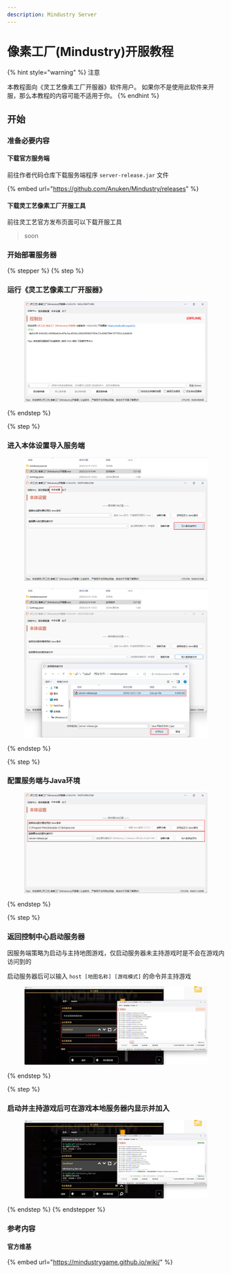 ```yaml
---
description: Mindustry Server
---
```


# 像素工厂(Mindustry)开服教程

{% hint style="warning" %}
注意

本教程面向《灵工艺像素工厂开服器》软件用户。 如果你不是使用此软件来开服，那么本教程的内容可能不适用于你。
{% endhint %}

## 开始

### 准备必要内容

#### 下载官方服务端

前往作者代码仓库下载服务端程序 `server-release.jar` 文件

{% embed url="https://github.com/Anuken/Mindustry/releases" %}

#### 下载灵工艺像素工厂开服工具

前往灵工艺官方发布页面可以下载开服工具

> soon

### 开始部署服务器

{% stepper %}
{% step %}
### 运行《灵工艺像素工厂开服器》

<figure><img src="../.gitbook/assets/tutorial_mindustry-server_main.png" alt=""><figcaption></figcaption></figure>
{% endstep %}

{% step %}
### 进入本体设置导入服务端

<figure><img src="../.gitbook/assets/tutorial_mindustry-server_install_jar.png" alt=""><figcaption></figcaption></figure>

<figure><img src="../.gitbook/assets/tutorial_mindustry-server_select_jar.png" alt=""><figcaption></figcaption></figure>
{% endstep %}

{% step %}
### 配置服务端与Java环境

<figure><img src="../.gitbook/assets/tutorial_mindustry-server_settings.png" alt=""><figcaption></figcaption></figure>
{% endstep %}

{% step %}
### 返回控制中心启动服务器

因服务端策略为启动与主持地图游戏，仅启动服务器未主持游戏时是不会在游戏内访问到的

启动服务器后可以输入 `host [地图名称] [游戏模式]` 的命令并主持游戏

<figure><img src="../.gitbook/assets/tutorial_mindustry-server_start.png" alt=""><figcaption></figcaption></figure>
{% endstep %}

{% step %}
### 启动并主持游戏后可在游戏本地服务器内显示并加入

<figure><img src="../.gitbook/assets/tutorial_mindustry-server_start_done.png" alt=""><figcaption></figcaption></figure>
{% endstep %}
{% endstepper %}

### 参考内容

#### 官方维基

{% embed url="https://mindustrygame.github.io/wiki/" %}

